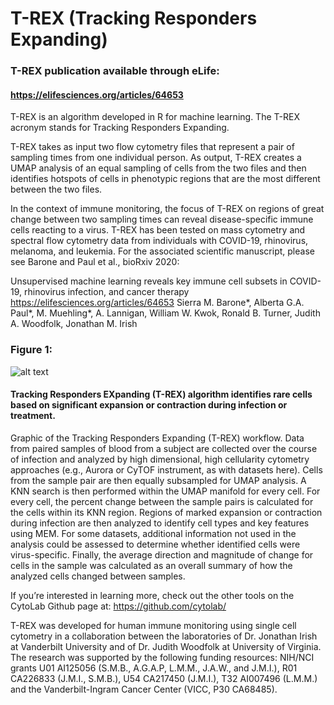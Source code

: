 # T-REX (Tracking Responders Expanding)

### T-REX publication available through eLife:
#### https://elifesciences.org/articles/64653

T-REX is an algorithm developed in R for machine learning.  The T-REX acronym stands for Tracking Responders Expanding.  

T-REX takes as input two flow cytometry files that represent a pair of sampling times from one individual person.  As output, T-REX creates a UMAP analysis of an equal sampling of cells from the two files and then identifies hotspots of cells in phenotypic regions that are the most different between the two files.  

In the context of immune monitoring, the focus of T-REX on regions of great change between two sampling times can reveal disease-specific immune cells reacting to a virus.  T-REX has been tested on mass cytometry and spectral flow cytometry data from individuals with COVID-19, rhinovirus, melanoma, and leukemia.  For the associated scientific manuscript, please see Barone and Paul et al., bioRxiv 2020:

Unsupervised machine learning reveals key immune cell subsets in COVID-19, rhinovirus infection, and cancer therapy
https://elifesciences.org/articles/64653
Sierra M. Barone*,  Alberta G.A. Paul*,  M. Muehling*,  A. Lannigan,  William W. Kwok, Ronald B. Turner,  Judith A. Woodfolk,  Jonathan M. Irish

### Figure 1:

![alt text](https://www.biorxiv.org/content/biorxiv/early/2020/08/01/2020.07.31.190454/F1.large.jpg)

#### Tracking Responders EXpanding (T-REX) algorithm identifies rare cells based on significant expansion or contraction during infection or treatment.
Graphic of the Tracking Responders Expanding (T-REX) workflow. Data from paired samples of blood from a subject are collected over the course of infection and analyzed by high dimensional, high cellularity cytometry approaches (e.g., Aurora or CyTOF instrument, as with datasets here). Cells from the sample pair are then equally subsampled for UMAP analysis. A KNN search is then performed within the UMAP manifold for every cell. For every cell, the percent change between the sample pairs is calculated for the cells within its KNN region. Regions of marked expansion or contraction during infection are then analyzed to identify cell types and key features using MEM. For some datasets, additional information not used in the analysis could be assessed to determine whether identified cells were virus-specific. Finally, the average direction and magnitude of change for cells in the sample was calculated as an overall summary of how the analyzed cells changed between samples.

If you’re interested in learning more, check out the other tools on the CytoLab Github page at:
https://github.com/cytolab/

T-REX was developed for human immune monitoring using single cell cytometry in a collaboration between the laboratories of Dr. Jonathan Irish at Vanderbilt University and of Dr. Judith Woodfolk at University of Virginia.  The research was supported by the following funding resources: NIH/NCI grants U01 AI125056 (S.M.B., A.G.A.P, L.M.M., J.A.W., and J.M.I.), R01 CA226833 (J.M.I., S.M.B.), U54 CA217450 (J.M.I.), T32 AI007496 (L.M.M.) and the Vanderbilt-Ingram Cancer Center (VICC, P30 CA68485).
